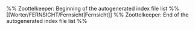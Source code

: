 %% Zoottelkeeper: Beginning of the autogenerated index file list  %%
 [[Worter/FERNSICHT/Fernsicht|Fernsicht]]
%% Zoottelkeeper: End of the autogenerated index file list  %%
